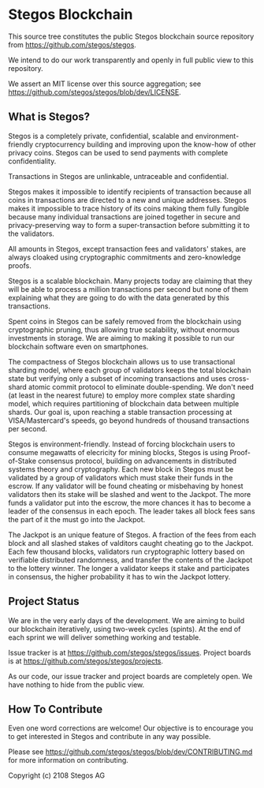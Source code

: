 # Stegos Blockchain

This source tree constitutes the public Stegos blockchain source repository from https://github.com/stegos/stegos.

We intend to do our work transparently and openly in full public view to this repository.

We assert an MIT license over this source aggregation; see https://github.com/stegos/stegos/blob/dev/LICENSE.

## What is Stegos?

Stegos is a completely private, confidential, scalable and environment-friendly cryptocurrency building and improving upon the know-how of other privacy coins. Stegos can be used to send payments with complete confidentiality.

Transactions in Stegos are unlinkable, untraceable and confidential. 

Stegos makes it impossible to identify recipients of transaction because all coins in transactions are directed to a new and unique addresses. Stegos makes it impossible to trace history of its coins making them fully fungible because many individual transactions are joined together in secure and privacy-preserving way to form a super-transaction before submitting it to the validators. 

All amounts in Stegos, except transaction fees and validators' stakes, are always cloaked using cryptographic commitments and zero-knowledge proofs.

Stegos is a scalable blockchain. Many projects today are claiming that they will be able to process a million transactions per second but none of them explaining what they are going to do with the data generated by this transactions. 

Spent coins in Stegos can be safely removed from the blockchain using cryptographic pruning, thus allowing true scalability, without enormous investments in storage. We are aiming to making it possible to run our blockchain software even on smartphones.

The compactness of Stegos blockchain allows us to use transactional sharding model, where each group of validators keeps the total blockchain state but verifying only a subset of incoming transactions and uses cross-shard atomic commit protocol to eliminate double-spending. We don't need (at least in the nearest future) to employ more complex state sharding model, which requires partitioning of blockchain data between multiple shards. Our goal is, upon reaching a stable transaction processing at VISA/Mastercard's speeds, go beyond hundreds of thousand transactions per second.

Stegos is environment-friendly. Instead of forcing blockchain users to consume megawatts of elecricity for mining blocks, Stegos is using Proof-of-Stake consensus protocol, building on advancements in distributed systems theory and cryptography. Each new block in Stegos must be validated by a group of validators which must stake their funds in the escrow. If any validator will be found cheating or misbehaving by honest validators then its stake will be slashed and went to the Jackpot. The more funds a validator put into the escrow, the more chances it has to become a leader of the consensus in each epoch. The leader takes all block fees sans the part of it the must go into the Jackpot.

The Jackpot is an unique feature of Stegos. A fraction of the fees from each block and all slashed stakes of valditors caught cheating go to the Jackpot. Each few thousand blocks, validators run cryptographic lottery based on verifiable distributed randomness, and transfer the contents of the Jackpot to the lottery winner. The longer a validator keeps it stake and participates in consensus, the higher probability it has to win the Jackpot lottery.

## Project Status

We are in the very early days of the development. We are aiming to build our blockchain iteratively, using two-week cycles (spints). At the end of each sprint we will deliver something working and testable.

Issue tracker is at https://github.com/stegos/stegos/issues.
Project boards is at https://github.com/stegos/stegos/projects.

As our code, our issue tracker and project boards are completely open. We have nothing to hide from the public view. 

## How To Contribute

Even one word corrections are welcome! Our objective is to encourage you to get interested in Stegos and contribute in any way possible.

Please see https://github.com/stegos/stegos/blob/dev/CONTRIBUTING.md for more information on contributing.


Copyright (c) 2108 Stegos AG